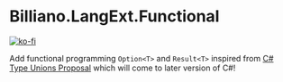 # Billiano.LangExt.Functional

[![ko-fi](https://img.shields.io/badge/Support_me_on-Ko--fi-red)](https://ko-fi.com/G2G1SRUJG)

Add functional programming `Option<T>` and `Result<T>` inspired from [C# Type Unions Proposal](https://github.com/dotnet/csharplang/blob/main/proposals/TypeUnions.md#common-unions) which will come to later version of C#!